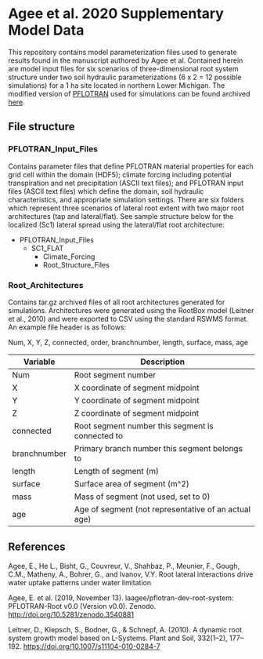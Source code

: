 # Agee et al. 2020 Supplementary Model Data
This repository contains model parameterization files used to generate results found in the manuscript authored by Agee et al. Contained herein are model input files for six scenarios of three-dimensional root system structure under two soil hydraulic parameterizations (6 x 2 = 12 possible simulations) for a 1 ha site located in northern Lower Michigan. The modified version of [PFLOTRAN](https://pflotran.org) used for simulations can be found archived [here](http://doi.org/10.5281/zenodo.3540881).

## File structure
### PFLOTRAN_Input_Files
Contains parameter files that define PFLOTRAN material properties for each grid cell within the domain (HDF5); climate forcing including potential transpiration and net precipitation (ASCII text files); and PFLOTRAN input files (ASCII text files) which define the domain, soil hydraulic characteristics, and appropriate simulation settings. There are six folders which represent three scenarios of lateral root extent with two major root architectures (tap and lateral/flat). See sample structure below for the localized (Sc1) lateral spread using the lateral/flat root architecture:

* PFLOTRAN_Input_Files
  + SC1_FLAT
    + Climate_Forcing
    + Root_Structure_Files

### Root_Architectures
Contains tar.gz archived files of all root architectures generated for simulations. Architectures were generated using the RootBox model (Leitner et al., 2010) and were exported to CSV using the standard RSWMS format. An example file header is as follows:

Num, X, Y, Z, connected, order, branchnumber, length, surface, mass, age

Variable      | Description
-----------   | -----------
Num           | Root segment number
X             | X coordinate of segment midpoint
Y             | Y coordinate of segment midpoint
Z             | Z coordinate of segment midpoint
connected     | Root segment number this segment is connected to
branchnumber  | Primary branch number this segment belongs to
length        | Length of segment (m)
surface       | Surface area of segment (m^2)
mass          | Mass of segment (not used, set to 0)
age           | Age of segment (not representative of an actual age)



## References
Agee, E., He L., Bisht, G., Couvreur, V., Shahbaz, P., Meunier, F., Gough, C.M., Matheny, A., Bohrer, G., and Ivanov, V.Y. Root lateral interactions drive water uptake patterns under water limitation 

Agee, E. et al. (2019, November 13). laagee/pflotran-dev-root-system: PFLOTRAN-Root v0.0 (Version v0.0). Zenodo. http://doi.org/10.5281/zenodo.3540881

Leitner, D., Klepsch, S., Bodner, G., & Schnepf, A. (2010). A dynamic root system growth model based on L-Systems. Plant and Soil, 332(1–2), 177–192. https://doi.org/10.1007/s11104-010-0284-7




